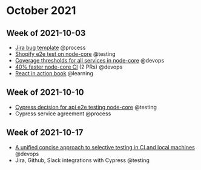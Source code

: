# October 2021

## Week of 2021-10-03

- [Jira bug template](https://helloextend.atlassian.net/browse/TESTING-80) @process
- [Shopify e2e test on node-core](https://github.com/helloextend/node-core/pull/5760) @testing
- [Coverage thresholds for all services in node-core](https://github.com/helloextend/node-core/pull/5830) @devops
- [40% faster node-core CI](https://github.com/helloextend/node-core/pull/5821) (2 PRs) @devops
- [React in action book](https://www.manning.com/books/react-in-action) @learning

## Week of 2021-10-10

- [Cypress decision for api e2e testing node-core](https://github.com/helloextend/node-core/pull/5879) @testing
- Cypress service agreement @process

## Week of 2021-10-17

- [A unified concise approach to selective testing in CI and local machines](https://dev.to/muratkeremozcan/the-32-ways-of-selective-testing-with-cypress-a-unified-concise-approach-to-selective-testing-in-ci-and-local-machines-1c19) @devops
- Jira, Github, Slack integrations with Cypress @testing
